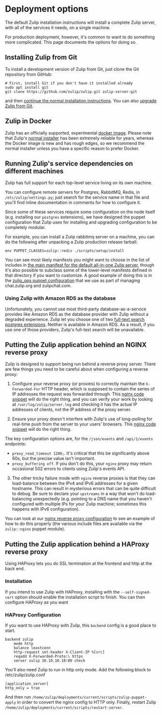 # Deployment options

The default Zulip installation instructions will install a complete
Zulip server, with all of the services it needs, on a single machine.

For production deployment, however, it's common to want to do
something more complicated.  This page documents the options for doing so.

## Installing Zulip from Git

To install a development version of Zulip from Git, just clone the Git
repository from GitHub:

```
# First, install Git if you don't have it installed already
sudo apt install git
git clone https://github.com/zulip/zulip.git zulip-server-git
```

and then
[continue the normal installation instructions](../production/install.html#step-2-install-zulip).
You can also [upgrade Zulip from Git](../production/maintain-secure-upgrade.html#upgrading-from-a-git-repository).

## Zulip in Docker

Zulip has an officially supported, experimental
[docker image](https://github.com/zulip/docker-zulip).  Please note
that Zulip's [normal installer](../production/install.html) has been
extremely reliable for years, whereas the Docker image is new and has
rough edges, so we recommend the normal installer unless you have a
specific reason to prefer Docker.

## Running Zulip's service dependencies on different machines

Zulip has full support for each top-level service living on its own
machine.

You can configure remote servers for Postgres, RabbitMQ, Redis,
in `/etc/zulip/settings.py`; just search for the service name in that
file and you'll find inline documentation in comments for how to
configure it.

Since some of these services require some configuration on the node
itself (e.g. installing our `postgres` extensions), we have designed
the puppet configuration that Zulip uses for installing and upgrading
configuration to be completely modular.

For example, you can install a Zulip rabbitmq server on a machine, you
can do the following after unpacking a Zulip production release
tarball:

```
env PUPPET_CLASSES=zulip::redis ./scripts/setup/install
```

You can see most likely manifests you might want to choose in the list
of includes in
[the main manifest for the default all-in-one Zulip server][voyager.pp],
though it's also possible to subclass some of the lower-level
manifests defined in that directory if you want to customize.  A good
example of doing this is in the
[zulip_ops puppet configuration][zulipchat-puppet] that we use as part
of managing chat.zulip.org and zulipchat.com.

### Using Zulip with Amazon RDS as the database

Unfortunately, you cannot use most third-party database-as-a-service
provides like Amazon RDS as the database provider with Zulip without a
degraded experience.  Zulip let you choose one of two
[full-text search postgres extensions](../subsystems/full-text-search.html).
Neither is available in Amazon RDS.  As a result, if you use one of
those providers, Zulip's full-text search will be unavailable.

## Putting the Zulip application behind an NGINX reverse proxy

Zulip is designed to support being run behind a reverse proxy server.
There are few things you need to be careful about when configuring a
reverse proxy:

1. Configure your reverse proxy (or proxies) to correctly maintain the
`X-Forwarded-For` HTTP header, which is supposed to contain the series
of IP addresses the request was forwarded through.  This
[nginx code snippet][nginx-proxy-config] will do the right thing, and
you can verify your work by looking at `/var/log/zulip/server.log` and
checking it has the actual IP addresses of clients, not the IP address
of the proxy server.

2. Ensure your proxy doesn't interfere with Zulip's use of long-polling
for real-time push from the server to your users' browsers.  This
[nginx code snippet][nginx-proxy-longpolling-config] will do the right thing.

The key configuration options are, for the `/json/events` and
`/api/1/events` endpoints:

* `proxy_read_timeout 1200;`.  It's critical that this be
  significantly above 60s, but the precise value isn't important.
* `proxy_buffering off`.  If you don't do this, your `nginx` proxy may
  return occasional 502 errors to clients using Zulip's events API.

3. The other tricky failure mode with `nginx` reverse proxies is that
they can load-balance between the IPv4 and IPv6 addresses for a given
hostname.  This can result in mysterious errors that can be quite
difficult to debug.  Be sure to declare your `upstreams` in a way that
won't do load-balancing unexpectedly (e.g. pointing to a DNS name that
you haven't configured with multiple IPs for your Zulip machine;
sometimes this happens with IPv6 configuration).

You can look at our
[nginx reverse proxy configuration][nginx-loadbalancer] to see an
example of how to do this properly (the various include files are
available via the `zulip::nginx` puppet module).

[nginx-proxy-config]: https://github.com/zulip/zulip/blob/master/puppet/zulip/files/nginx/zulip-include-common/proxy
[nginx-proxy-longpolling-config]: https://github.com/zulip/zulip/blob/master/puppet/zulip/files/nginx/zulip-include-common/proxy_longpolling
[voyager.pp]: https://github.com/zulip/zulip/blob/master/puppet/zulip/manifests/voyager.pp
[zulipchat-puppet]: https://github.com/zulip/zulip/tree/master/puppet/zulip_ops/manifests
[nginx-loadbalancer]: https://github.com/zulip/zulip/blob/master/puppet/zulip_ops/files/nginx/sites-available/loadbalancer


## Putting the Zulip application behind a HAProxy reverse proxy

Using HAProxy lets you do SSL termination at the frontend and http at the back end.

### Installation

If you intend to use Zulip with HAProxy, installing with the `--self-signed-cert` option should enable the installation script to finish. You can then configure HAProxy as you want

### HAProxy Configuration

If you want to use HAProxy with Zulip, this `backend` config is a good place to start.

```
backend zulip
    mode http
    balance leastconn
    http-request set-header X-Client-IP %[src]
    reqadd X-Forwarded-Proto:\ https
    server zulip 10.10.10.10:80 check
```

You'll also need Zulip to run in http only mode. Add the following block to /etc/zulip/zulip.conf

```
[application_server]
http_only = true
```

And then run `/home/zulip/deployments/current/scripts/zulip-puppet-apply` in order to convert the nginx config to HTTP only. Finally, restart Zulip `/home/zulip/deployments/current/scripts/restart-server`.


